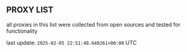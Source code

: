 ## PROXY LIST

all proxies in this list were collected from open sources and tested for functionality

last update: `2025-02-05 22:51:48.640261+00:00` UTC
